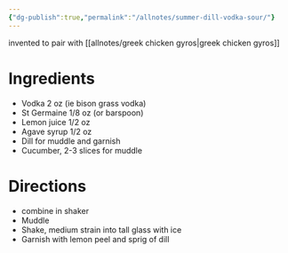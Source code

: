 ```yaml
---
{"dg-publish":true,"permalink":"/allnotes/summer-dill-vodka-sour/"}
---
```



invented to pair with [[allnotes/greek chicken gyros\|greek chicken gyros]]

# Ingredients
- Vodka 2 oz (ie bison grass vodka)
- St Germaine 1/8 oz (or barspoon)
- Lemon juice 1/2 oz
- Agave syrup 1/2 oz
- Dill for muddle and garnish
- Cucumber, 2-3 slices for muddle

# Directions
- combine in shaker
- Muddle
- Shake, medium strain into tall glass with ice
- Garnish with lemon peel and sprig of dill

